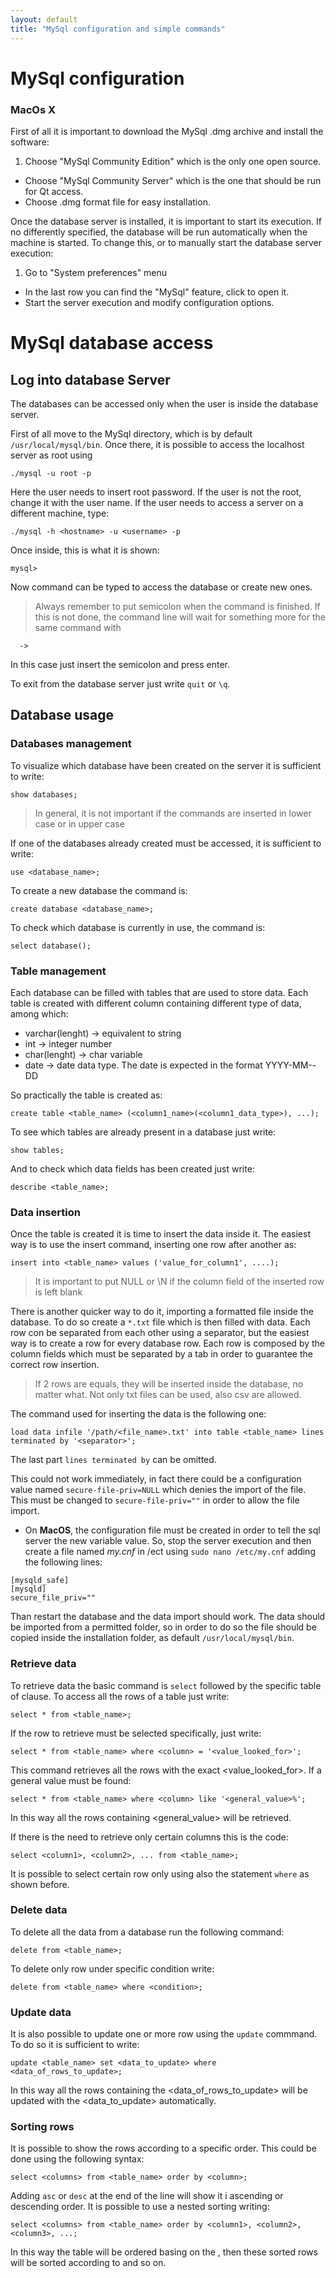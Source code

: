 ```yaml
---
layout: default
title: "MySql configuration and simple commands"
---
```


# MySql configuration
### MacOs X
First of all it is important to download the MySql .dmg archive and install the software:
1. Choose "MySql Community Edition" which is the only one open source.
* Choose "MySql Community Server" which is the one that should be run for Qt access.
* Choose .dmg format file for easy installation.

Once the database server is installed, it is important to start its execution.
If no differently specified, the database will be run automatically when the machine is started. To change this, or to manually start the database server execution:
1. Go to "System preferences" menu
* In the last row you can find the "MySql" feature, click to open it.
* Start the server execution and modify configuration options.

# MySql database access
## Log into database Server
The databases can be accessed only when the user is inside the database server.

First of all move to the MySql directory, which is by default `/usr/local/mysql/bin`.
Once there, it is possible to access the localhost server as root using
```
./mysql -u root -p
```  

Here the user needs to insert root password. If the user is not the root, change it with the user name. If the user needs to access a server on a different machine, type:
```
./mysql -h <hostname> -u <username> -p
```
Once inside, this is what it is shown:
```
mysql>
```
Now command can be typed to access the database or create new ones.
> Always remember to put semicolon when the command is finished. If this is not done, the command line will wait for something more for the same command with
```
  ->
```
In this case just insert the semicolon and press enter.

To exit from the database server just write `quit` or `\q`.

## Database usage
### Databases management
To visualize which database have been created on the server it is sufficient to write:
```
show databases;
```
> In general, it is not important if the commands are inserted in lower case or in upper case

If one of the databases already created must be accessed, it is sufficient to write:
```
use <database_name>;
```
To create a new database the command is:
```
create database <database_name>;
```
To check which database is currently in use, the command is:
```
select database();
```

### Table management

Each database can be filled with tables that are used to store data. Each table is created with different column containing different type of data, among which:
* varchar(lenght) -> equivalent to string
* int -> integer number
* char(lenght) -> char variable
* date -> date data type. The date is expected in the format YYYY-MM--DD

So practically the table is created as:
```
create table <table_name> (<column1_name>(<column1_data_type>), ...);
```
To see which tables are already present in a database just write:
```
show tables;
```
And to check which data fields has been created just write:
```
describe <table_name>;
```
### Data insertion

Once the table is created it is time to insert the data inside it. The easiest way is to use the insert command, inserting one row after another as:
```
insert into <table_name> values ('value_for_column1', ....);
```
> It is important to put NULL or \N if the column field of the inserted row is left blank

There is another quicker way to do it, importing a formatted file inside the database. To do so create a `*.txt` file which is then filled with data. Each row con be separated from each other using a separator, but the easiest way is to create a row for every database row. Each row is composed by the column fields which must be separated by a tab in order to guarantee the correct row insertion.

> If 2 rows are equals, they will be inserted inside the database, no matter what.
Not only txt files can be used, also csv are allowed.

The command used for inserting the data is the following one:
```
load data infile '/path/<file_name>.txt' into table <table_name> lines terminated by '<separator>';
```
The last part `lines terminated by` can be omitted.

This could not work immediately, in fact there could be a configuration value named `secure-file-priv=NULL` which denies the import of the file. This must be changed to `secure-file-priv=""` in order to allow the file import.
* On **MacOS**, the configuration file must be created in order to tell the sql server the new variable value. So, stop the server execution and then create a file named *my.cnf* in /ect using `sudo nano /etc/my.cnf` adding the following lines:
```
[mysqld_safe]
[mysqld]
secure_file_priv=""
```
Than restart the database and the data import should work.
The data should be imported from a permitted folder, so in order to do so the file should be copied inside the installation folder, as default `/usr/local/mysql/bin`.

### Retrieve data
To retrieve data the basic command is `select` followed by the specific table of clause. To access all the rows of a table just write:
```
select * from <table_name>;
```
If the row to retrieve must be selected specifically, just write:
```
select * from <table_name> where <column> = '<value_looked_for>';    
```
This command retrieves all the rows with the exact <value_looked_for>. If a general value must be found:
```
select * from <table_name> where <column> like '<general_value>%';
```
In this way all the rows containing <general_value> will be retrieved.

If there is the need to retrieve only certain columns this is the code:
```
select <column1>, <column2>, ... from <table_name>;
```
It is possible to select certain row only using also the statement `where` as shown before.

### Delete data
To delete all the data from a database run the following command:
```
delete from <table_name>;
```
To delete only row under specific condition write:
```
delete from <table_name> where <condition>;
```

### Update data
It is also possible to update one or more row using the `update` commmand. To do so it is sufficient to write:
```
update <table_name> set <data_to_update> where <data_of_rows_to_update>;
```
In this way all the rows containing the <data_of_rows_to_update> will be updated with the <data_to_update> automatically.

### Sorting rows
It is possible to show the rows according to a specific order. This could be done using the following syntax:
```
select <columns> from <table_name> order by <column>;
```
Adding `asc` or `desc` at the end of the line will show it i ascending or descending order. It is possible to use a nested sorting writing:
```
select <columns> from <table_name> order by <column1>, <column2>, <column3>, ...;
```
In this way the table will be ordered basing on the <column1>, then these sorted rows will be sorted according to <column2> and so on.
